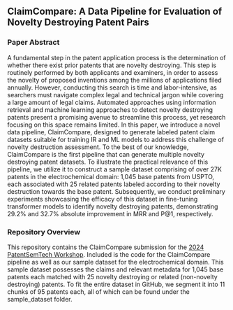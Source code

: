## ClaimCompare: A Data Pipeline for Evaluation of Novelty Destroying Patent Pairs
### Paper Abstract 
A fundamental step in the patent application process is the determination of whether there exist prior patents that are novelty destroying. This step is routinely performed by both applicants and examiners, in order to assess the novelty of proposed inventions among the millions of applications filed annually. However, conducting this search is time and labor-intensive, as searchers must navigate complex legal and technical jargon while covering a large amount of legal claims. Automated approaches using information retrieval and machine learning approaches to detect novelty destroying patents present a promising avenue to streamline this process, yet research focusing on this space remains limited. In this paper, we introduce a novel data pipeline, ClaimCompare, designed to generate labeled patent claim datasets suitable for training IR and ML models to address this challenge of novelty destruction assessment. To the best of our knowledge, ClaimCompare is the first pipeline that can generate multiple novelty destroying patent datasets. To illustrate the practical relevance of this pipeline, we utilize it to construct a sample dataset comprising of over 27K patents in the electrochemical domain: 1,045 base patents from USPTO, each associated with 25 related patents labeled according to their novelty destruction towards the base patent. Subsequently, we conduct preliminary experiments showcasing the efficacy of this dataset in fine-tuning transformer models to identify novelty destroying patents, demonstrating 29.2% and 32.7% absolute improvement in MRR and P@1, respectively.

### Repository Overview
This repository contains the ClaimCompare submission for the [2024 PatentSemTech Workshop](https://www.ifs.tuwien.ac.at/patentsemtech/cfp.html). Included is the code for the ClaimCompare pipeline as well as our sample dataset for the electrochemical domain. This sample dataset possesses the claims and relevant metadata for 1,045 base patents each matched with 25 novelty destroying or related (non-novelty destroying) patents. To fit the entire dataset in GitHub, we segment it into 11 chunks of 95 patents each, all of which can be found under the sample_dataset folder.
